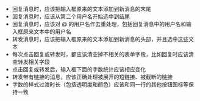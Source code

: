 - 回复消息时，应该把输入框原来的文本添加到新消息的末尾
- 回复消息时，应该从第二个用户名开始选中到结尾
- 回复消息时，应该对 @ 的用户名作去重处理，包括回复消息中的用户名和输入框原来文本中的用户名
- 转发消息时，应该把输入框原来的文本添加到新消息的头部，并且选中这些文本
- 每次点击回复或转发时，都应该清空掉不相关的表单字段，比如回复时应该清空转发相关字段
- 点击回复或转发后，输入框下面的字数统计应该相应变化
- 转发带有链接的消息，应该正确处理被展开的短链接、被截断的链接
- 字数的样式过渡时长（包括透明度和颜色）应该和同一行的其他按钮图标等保持一致
